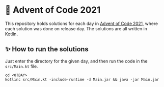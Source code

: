 # 🎄 Advent of Code 2021

This repository holds solutions for each day in [Advent of Code 2021](https://adventofcode.com/2021/), where each solution was done on release day. The solutions are all written in Kotlin.  


## ✨ How to run the solutions

Just enter the directory for the given day, and then run the code in the ```src/Main.kt``` file.
```
cd <0?DAY>
kotlinc src/Main.kt -include-runtime -d Main.jar && java -jar Main.jar
```
